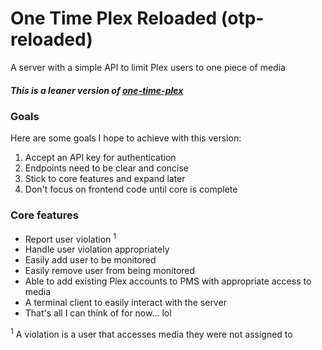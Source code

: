 # One Time Plex Reloaded (otp-reloaded)

A server with a simple API to limit Plex users to one piece of media

##### This is a leaner version of [one-time-plex](https://github.com/jrudio/one-time-plex)

### Goals

Here are some goals I hope to achieve with this version:

1. Accept an API key for authentication
2. Endpoints need to be clear and concise
3. Stick to core features and expand later
4. Don't focus on frontend code until core is complete

### Core features

- Report user violation <sup>1</sup>
- Handle user violation appropriately
- Easily add user to be monitored
- Easily remove user from being monitored
- Able to add existing Plex accounts to PMS with appropriate access to media
- A terminal client to easily interact with the server
- That's all I can think of for now... lol

<sup>1</sup> A violation is a user that accesses media they were not assigned to
